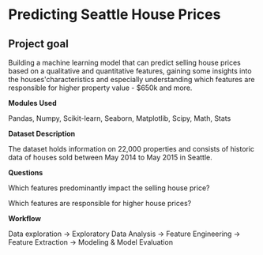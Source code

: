 # Predicting Seattle House Prices


## Project goal

Building a machine learning model that can predict selling house prices based on a qualitative and quantitative features, gaining some insights into the houses'characteristics and especially understanding which features are responsible for higher property value - $650k and more.



**Modules Used**

Pandas, Numpy, Scikit-learn, Seaborn, Matplotlib, Scipy, Math, Stats

**Dataset Description**

The dataset holds information on 22,000 properties and consists of historic data of houses sold between May 2014 to May 2015 in Seattle.

**Questions**

Which features predominantly impact the selling house price? 

Which features are responsible for higher house prices?

**Workflow**

Data exploration -> Exploratory Data Analysis -> Feature Engineering -> Feature Extraction -> Modeling & Model Evaluation
